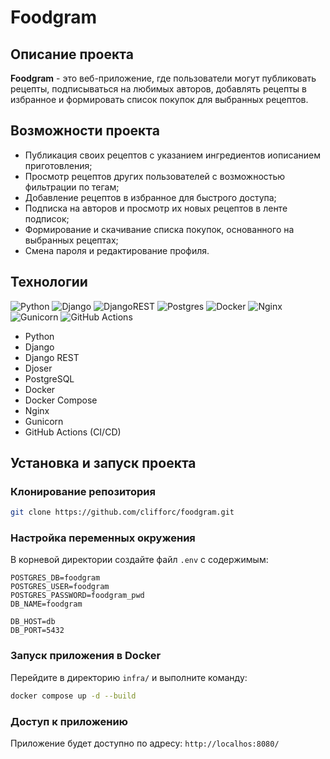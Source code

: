 # Foodgram

## Описание проекта

**Foodgram** - это веб-приложение, где пользователи могут публиковать рецепты, подписываться на любимых авторов, добавлять рецепты в избранное и формировать список покупок для выбранных рецептов.

## Возможности проекта

- Публикация своих рецептов с указанием ингредиентов иописанием приготовления;
- Просмотр рецептов других пользователей с возможностью фильтрации по тегам;
- Добавление рецептов в избранное для быстрого доступа;
- Подписка на авторов и просмотр их новых рецептов в ленте подписок;
- Формирование и скачивание списка покупок, основанного на выбранных рецептах;
- Смена пароля и редактирование профиля.

## Технологии

![Python](https://img.shields.io/badge/python-3670A0?style=for-the-badge&logo=python&logoColor=ffdd54)
![Django](https://img.shields.io/badge/django-%23092E20.svg?style=for-the-badge&logo=django&logoColor=white)
![DjangoREST](https://img.shields.io/badge/DJANGO-REST-ff1709?style=for-the-badge&logo=django&logoColor=white&color=ff1709&labelColor=gray)
![Postgres](https://img.shields.io/badge/postgres-%23316192.svg?style=for-the-badge&logo=postgresql&logoColor=white)
![Docker](https://img.shields.io/badge/docker-%230db7ed.svg?style=for-the-badge&logo=docker&logoColor=white)
![Nginx](https://img.shields.io/badge/nginx-%23009639.svg?style=for-the-badge&logo=nginx&logoColor=white)
![Gunicorn](https://img.shields.io/badge/gunicorn-%298729.svg?style=for-the-badge&logo=gunicorn&logoColor=white)
![GitHub Actions](https://img.shields.io/badge/github%20actions-%232671E5.svg?style=for-the-badge&logo=githubactions&logoColor=white)
- Python
- Django
- Django REST
- Djoser
- PostgreSQL
- Docker
- Docker Compose
- Nginx
- Gunicorn
- GitHub Actions (CI/CD)

## Установка и запуск проекта

### Клонирование репозитория

```bash
git clone https://github.com/clifforc/foodgram.git
```

### Настройка переменных окружения

В корневой директории создайте файл `.env` с содержимым:

```
POSTGRES_DB=foodgram
POSTGRES_USER=foodgram
POSTGRES_PASSWORD=foodgram_pwd
DB_NAME=foodgram

DB_HOST=db
DB_PORT=5432
```

### Запуск приложения в Docker

Перейдите в директорию `infra/` и выполните команду:

```bash
docker compose up -d --build
```

### Доступ к приложению

Приложение будет доступно по адресу: `http://localhos:8080/`
